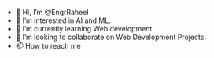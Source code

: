 - 👋 Hi, I’m @EngrRaheel
- 👀 I’m interested in AI and ML.
- 🌱 I’m currently learning Web development.
- 💞️ I’m looking to collaborate on Web Development Projects.
- 📫 How to reach me 

<!---
EngrRaheel/EngrRaheel is a ✨ special ✨ repository because its `README.md` (this file) appears on your GitHub profile.
You can click the Preview link to take a look at your changes.
--->
